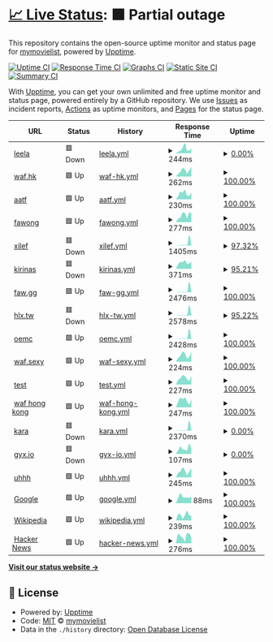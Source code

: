 # [📈 Live Status](https://uptime.mymovielist.org): <!--live status--> **🟧 Partial outage**

This repository contains the open-source uptime monitor and status page for [mymovielist](https://uptime.mymovielist.org), powered by [Upptime](https://github.com/upptime/upptime).

[![Uptime CI](https://github.com/mymovielist/uptime/workflows/Uptime%20CI/badge.svg)](https://github.com/mymovielist/uptime/actions?query=workflow%3A%22Uptime+CI%22)
[![Response Time CI](https://github.com/mymovielist/uptime/workflows/Response%20Time%20CI/badge.svg)](https://github.com/mymovielist/uptime/actions?query=workflow%3A%22Response+Time+CI%22)
[![Graphs CI](https://github.com/mymovielist/uptime/workflows/Graphs%20CI/badge.svg)](https://github.com/mymovielist/uptime/actions?query=workflow%3A%22Graphs+CI%22)
[![Static Site CI](https://github.com/mymovielist/uptime/workflows/Static%20Site%20CI/badge.svg)](https://github.com/mymovielist/uptime/actions?query=workflow%3A%22Static+Site+CI%22)
[![Summary CI](https://github.com/mymovielist/uptime/workflows/Summary%20CI/badge.svg)](https://github.com/mymovielist/uptime/actions?query=workflow%3A%22Summary+CI%22)

With [Upptime](https://upptime.js.org), you can get your own unlimited and free uptime monitor and status page, powered entirely by a GitHub repository. We use [Issues](https://github.com/mymovielist/uptime/issues) as incident reports, [Actions](https://github.com/mymovielist/uptime/actions) as uptime monitors, and [Pages](https://uptime.mymovielist.org) for the status page.

<!--start: status pages-->
<!-- This summary is generated by Upptime (https://github.com/upptime/upptime) -->
<!-- Do not edit this manually, your changes will be overwritten -->
<!-- prettier-ignore -->
| URL | Status | History | Response Time | Uptime |
| --- | ------ | ------- | ------------- | ------ |
| <img alt="" src="https://favicons.githubusercontent.com/leela.waf.hk" height="13"> [leela](https://leela.waf.hk) | 🟥 Down | [leela.yml](https://github.com/mymovielist/uptime/commits/HEAD/history/leela.yml) | <details><summary><img alt="Response time graph" src="./graphs/leela/response-time-week.png" height="20"> 244ms</summary><br><a href="https://uptime.mymovielist.org/history/leela"><img alt="Response time 243" src="https://img.shields.io/endpoint?url=https%3A%2F%2Fraw.githubusercontent.com%2Fmymovielist%2Fuptime%2FHEAD%2Fapi%2Fleela%2Fresponse-time.json"></a><br><a href="https://uptime.mymovielist.org/history/leela"><img alt="24-hour response time 258" src="https://img.shields.io/endpoint?url=https%3A%2F%2Fraw.githubusercontent.com%2Fmymovielist%2Fuptime%2FHEAD%2Fapi%2Fleela%2Fresponse-time-day.json"></a><br><a href="https://uptime.mymovielist.org/history/leela"><img alt="7-day response time 244" src="https://img.shields.io/endpoint?url=https%3A%2F%2Fraw.githubusercontent.com%2Fmymovielist%2Fuptime%2FHEAD%2Fapi%2Fleela%2Fresponse-time-week.json"></a><br><a href="https://uptime.mymovielist.org/history/leela"><img alt="30-day response time 243" src="https://img.shields.io/endpoint?url=https%3A%2F%2Fraw.githubusercontent.com%2Fmymovielist%2Fuptime%2FHEAD%2Fapi%2Fleela%2Fresponse-time-month.json"></a><br><a href="https://uptime.mymovielist.org/history/leela"><img alt="1-year response time 243" src="https://img.shields.io/endpoint?url=https%3A%2F%2Fraw.githubusercontent.com%2Fmymovielist%2Fuptime%2FHEAD%2Fapi%2Fleela%2Fresponse-time-year.json"></a></details> | <details><summary><a href="https://uptime.mymovielist.org/history/leela">0.00%</a></summary><a href="https://uptime.mymovielist.org/history/leela"><img alt="All-time uptime 0.00%" src="https://img.shields.io/endpoint?url=https%3A%2F%2Fraw.githubusercontent.com%2Fmymovielist%2Fuptime%2FHEAD%2Fapi%2Fleela%2Fuptime.json"></a><br><a href="https://uptime.mymovielist.org/history/leela"><img alt="24-hour uptime 0.00%" src="https://img.shields.io/endpoint?url=https%3A%2F%2Fraw.githubusercontent.com%2Fmymovielist%2Fuptime%2FHEAD%2Fapi%2Fleela%2Fuptime-day.json"></a><br><a href="https://uptime.mymovielist.org/history/leela"><img alt="7-day uptime 0.00%" src="https://img.shields.io/endpoint?url=https%3A%2F%2Fraw.githubusercontent.com%2Fmymovielist%2Fuptime%2FHEAD%2Fapi%2Fleela%2Fuptime-week.json"></a><br><a href="https://uptime.mymovielist.org/history/leela"><img alt="30-day uptime 0.00%" src="https://img.shields.io/endpoint?url=https%3A%2F%2Fraw.githubusercontent.com%2Fmymovielist%2Fuptime%2FHEAD%2Fapi%2Fleela%2Fuptime-month.json"></a><br><a href="https://uptime.mymovielist.org/history/leela"><img alt="1-year uptime 0.00%" src="https://img.shields.io/endpoint?url=https%3A%2F%2Fraw.githubusercontent.com%2Fmymovielist%2Fuptime%2FHEAD%2Fapi%2Fleela%2Fuptime-year.json"></a></details>
| <img alt="" src="https://favicons.githubusercontent.com/www.waf.hk" height="13"> [waf.hk](https://www.waf.hk) | 🟩 Up | [waf-hk.yml](https://github.com/mymovielist/uptime/commits/HEAD/history/waf-hk.yml) | <details><summary><img alt="Response time graph" src="./graphs/waf-hk/response-time-week.png" height="20"> 262ms</summary><br><a href="https://uptime.mymovielist.org/history/waf-hk"><img alt="Response time 256" src="https://img.shields.io/endpoint?url=https%3A%2F%2Fraw.githubusercontent.com%2Fmymovielist%2Fuptime%2FHEAD%2Fapi%2Fwaf-hk%2Fresponse-time.json"></a><br><a href="https://uptime.mymovielist.org/history/waf-hk"><img alt="24-hour response time 423" src="https://img.shields.io/endpoint?url=https%3A%2F%2Fraw.githubusercontent.com%2Fmymovielist%2Fuptime%2FHEAD%2Fapi%2Fwaf-hk%2Fresponse-time-day.json"></a><br><a href="https://uptime.mymovielist.org/history/waf-hk"><img alt="7-day response time 262" src="https://img.shields.io/endpoint?url=https%3A%2F%2Fraw.githubusercontent.com%2Fmymovielist%2Fuptime%2FHEAD%2Fapi%2Fwaf-hk%2Fresponse-time-week.json"></a><br><a href="https://uptime.mymovielist.org/history/waf-hk"><img alt="30-day response time 256" src="https://img.shields.io/endpoint?url=https%3A%2F%2Fraw.githubusercontent.com%2Fmymovielist%2Fuptime%2FHEAD%2Fapi%2Fwaf-hk%2Fresponse-time-month.json"></a><br><a href="https://uptime.mymovielist.org/history/waf-hk"><img alt="1-year response time 256" src="https://img.shields.io/endpoint?url=https%3A%2F%2Fraw.githubusercontent.com%2Fmymovielist%2Fuptime%2FHEAD%2Fapi%2Fwaf-hk%2Fresponse-time-year.json"></a></details> | <details><summary><a href="https://uptime.mymovielist.org/history/waf-hk">100.00%</a></summary><a href="https://uptime.mymovielist.org/history/waf-hk"><img alt="All-time uptime 100.00%" src="https://img.shields.io/endpoint?url=https%3A%2F%2Fraw.githubusercontent.com%2Fmymovielist%2Fuptime%2FHEAD%2Fapi%2Fwaf-hk%2Fuptime.json"></a><br><a href="https://uptime.mymovielist.org/history/waf-hk"><img alt="24-hour uptime 100.00%" src="https://img.shields.io/endpoint?url=https%3A%2F%2Fraw.githubusercontent.com%2Fmymovielist%2Fuptime%2FHEAD%2Fapi%2Fwaf-hk%2Fuptime-day.json"></a><br><a href="https://uptime.mymovielist.org/history/waf-hk"><img alt="7-day uptime 100.00%" src="https://img.shields.io/endpoint?url=https%3A%2F%2Fraw.githubusercontent.com%2Fmymovielist%2Fuptime%2FHEAD%2Fapi%2Fwaf-hk%2Fuptime-week.json"></a><br><a href="https://uptime.mymovielist.org/history/waf-hk"><img alt="30-day uptime 100.00%" src="https://img.shields.io/endpoint?url=https%3A%2F%2Fraw.githubusercontent.com%2Fmymovielist%2Fuptime%2FHEAD%2Fapi%2Fwaf-hk%2Fuptime-month.json"></a><br><a href="https://uptime.mymovielist.org/history/waf-hk"><img alt="1-year uptime 100.00%" src="https://img.shields.io/endpoint?url=https%3A%2F%2Fraw.githubusercontent.com%2Fmymovielist%2Fuptime%2FHEAD%2Fapi%2Fwaf-hk%2Fuptime-year.json"></a></details>
| <img alt="" src="https://favicons.githubusercontent.com/www.aatf.us" height="13"> [aatf](https://www.aatf.us) | 🟩 Up | [aatf.yml](https://github.com/mymovielist/uptime/commits/HEAD/history/aatf.yml) | <details><summary><img alt="Response time graph" src="./graphs/aatf/response-time-week.png" height="20"> 230ms</summary><br><a href="https://uptime.mymovielist.org/history/aatf"><img alt="Response time 238" src="https://img.shields.io/endpoint?url=https%3A%2F%2Fraw.githubusercontent.com%2Fmymovielist%2Fuptime%2FHEAD%2Fapi%2Faatf%2Fresponse-time.json"></a><br><a href="https://uptime.mymovielist.org/history/aatf"><img alt="24-hour response time 261" src="https://img.shields.io/endpoint?url=https%3A%2F%2Fraw.githubusercontent.com%2Fmymovielist%2Fuptime%2FHEAD%2Fapi%2Faatf%2Fresponse-time-day.json"></a><br><a href="https://uptime.mymovielist.org/history/aatf"><img alt="7-day response time 230" src="https://img.shields.io/endpoint?url=https%3A%2F%2Fraw.githubusercontent.com%2Fmymovielist%2Fuptime%2FHEAD%2Fapi%2Faatf%2Fresponse-time-week.json"></a><br><a href="https://uptime.mymovielist.org/history/aatf"><img alt="30-day response time 238" src="https://img.shields.io/endpoint?url=https%3A%2F%2Fraw.githubusercontent.com%2Fmymovielist%2Fuptime%2FHEAD%2Fapi%2Faatf%2Fresponse-time-month.json"></a><br><a href="https://uptime.mymovielist.org/history/aatf"><img alt="1-year response time 238" src="https://img.shields.io/endpoint?url=https%3A%2F%2Fraw.githubusercontent.com%2Fmymovielist%2Fuptime%2FHEAD%2Fapi%2Faatf%2Fresponse-time-year.json"></a></details> | <details><summary><a href="https://uptime.mymovielist.org/history/aatf">100.00%</a></summary><a href="https://uptime.mymovielist.org/history/aatf"><img alt="All-time uptime 100.00%" src="https://img.shields.io/endpoint?url=https%3A%2F%2Fraw.githubusercontent.com%2Fmymovielist%2Fuptime%2FHEAD%2Fapi%2Faatf%2Fuptime.json"></a><br><a href="https://uptime.mymovielist.org/history/aatf"><img alt="24-hour uptime 100.00%" src="https://img.shields.io/endpoint?url=https%3A%2F%2Fraw.githubusercontent.com%2Fmymovielist%2Fuptime%2FHEAD%2Fapi%2Faatf%2Fuptime-day.json"></a><br><a href="https://uptime.mymovielist.org/history/aatf"><img alt="7-day uptime 100.00%" src="https://img.shields.io/endpoint?url=https%3A%2F%2Fraw.githubusercontent.com%2Fmymovielist%2Fuptime%2FHEAD%2Fapi%2Faatf%2Fuptime-week.json"></a><br><a href="https://uptime.mymovielist.org/history/aatf"><img alt="30-day uptime 100.00%" src="https://img.shields.io/endpoint?url=https%3A%2F%2Fraw.githubusercontent.com%2Fmymovielist%2Fuptime%2FHEAD%2Fapi%2Faatf%2Fuptime-month.json"></a><br><a href="https://uptime.mymovielist.org/history/aatf"><img alt="1-year uptime 100.00%" src="https://img.shields.io/endpoint?url=https%3A%2F%2Fraw.githubusercontent.com%2Fmymovielist%2Fuptime%2FHEAD%2Fapi%2Faatf%2Fuptime-year.json"></a></details>
| <img alt="" src="https://favicons.githubusercontent.com/www.fawong.com" height="13"> [fawong](https://www.fawong.com) | 🟩 Up | [fawong.yml](https://github.com/mymovielist/uptime/commits/HEAD/history/fawong.yml) | <details><summary><img alt="Response time graph" src="./graphs/fawong/response-time-week.png" height="20"> 277ms</summary><br><a href="https://uptime.mymovielist.org/history/fawong"><img alt="Response time 228" src="https://img.shields.io/endpoint?url=https%3A%2F%2Fraw.githubusercontent.com%2Fmymovielist%2Fuptime%2FHEAD%2Fapi%2Ffawong%2Fresponse-time.json"></a><br><a href="https://uptime.mymovielist.org/history/fawong"><img alt="24-hour response time 361" src="https://img.shields.io/endpoint?url=https%3A%2F%2Fraw.githubusercontent.com%2Fmymovielist%2Fuptime%2FHEAD%2Fapi%2Ffawong%2Fresponse-time-day.json"></a><br><a href="https://uptime.mymovielist.org/history/fawong"><img alt="7-day response time 277" src="https://img.shields.io/endpoint?url=https%3A%2F%2Fraw.githubusercontent.com%2Fmymovielist%2Fuptime%2FHEAD%2Fapi%2Ffawong%2Fresponse-time-week.json"></a><br><a href="https://uptime.mymovielist.org/history/fawong"><img alt="30-day response time 228" src="https://img.shields.io/endpoint?url=https%3A%2F%2Fraw.githubusercontent.com%2Fmymovielist%2Fuptime%2FHEAD%2Fapi%2Ffawong%2Fresponse-time-month.json"></a><br><a href="https://uptime.mymovielist.org/history/fawong"><img alt="1-year response time 228" src="https://img.shields.io/endpoint?url=https%3A%2F%2Fraw.githubusercontent.com%2Fmymovielist%2Fuptime%2FHEAD%2Fapi%2Ffawong%2Fresponse-time-year.json"></a></details> | <details><summary><a href="https://uptime.mymovielist.org/history/fawong">100.00%</a></summary><a href="https://uptime.mymovielist.org/history/fawong"><img alt="All-time uptime 100.00%" src="https://img.shields.io/endpoint?url=https%3A%2F%2Fraw.githubusercontent.com%2Fmymovielist%2Fuptime%2FHEAD%2Fapi%2Ffawong%2Fuptime.json"></a><br><a href="https://uptime.mymovielist.org/history/fawong"><img alt="24-hour uptime 100.00%" src="https://img.shields.io/endpoint?url=https%3A%2F%2Fraw.githubusercontent.com%2Fmymovielist%2Fuptime%2FHEAD%2Fapi%2Ffawong%2Fuptime-day.json"></a><br><a href="https://uptime.mymovielist.org/history/fawong"><img alt="7-day uptime 100.00%" src="https://img.shields.io/endpoint?url=https%3A%2F%2Fraw.githubusercontent.com%2Fmymovielist%2Fuptime%2FHEAD%2Fapi%2Ffawong%2Fuptime-week.json"></a><br><a href="https://uptime.mymovielist.org/history/fawong"><img alt="30-day uptime 100.00%" src="https://img.shields.io/endpoint?url=https%3A%2F%2Fraw.githubusercontent.com%2Fmymovielist%2Fuptime%2FHEAD%2Fapi%2Ffawong%2Fuptime-month.json"></a><br><a href="https://uptime.mymovielist.org/history/fawong"><img alt="1-year uptime 100.00%" src="https://img.shields.io/endpoint?url=https%3A%2F%2Fraw.githubusercontent.com%2Fmymovielist%2Fuptime%2FHEAD%2Fapi%2Ffawong%2Fuptime-year.json"></a></details>
| <img alt="" src="https://favicons.githubusercontent.com/www.xilef.org" height="13"> [xilef](https://www.xilef.org) | 🟥 Down | [xilef.yml](https://github.com/mymovielist/uptime/commits/HEAD/history/xilef.yml) | <details><summary><img alt="Response time graph" src="./graphs/xilef/response-time-week.png" height="20"> 1405ms</summary><br><a href="https://uptime.mymovielist.org/history/xilef"><img alt="Response time 764" src="https://img.shields.io/endpoint?url=https%3A%2F%2Fraw.githubusercontent.com%2Fmymovielist%2Fuptime%2FHEAD%2Fapi%2Fxilef%2Fresponse-time.json"></a><br><a href="https://uptime.mymovielist.org/history/xilef"><img alt="24-hour response time 311" src="https://img.shields.io/endpoint?url=https%3A%2F%2Fraw.githubusercontent.com%2Fmymovielist%2Fuptime%2FHEAD%2Fapi%2Fxilef%2Fresponse-time-day.json"></a><br><a href="https://uptime.mymovielist.org/history/xilef"><img alt="7-day response time 1405" src="https://img.shields.io/endpoint?url=https%3A%2F%2Fraw.githubusercontent.com%2Fmymovielist%2Fuptime%2FHEAD%2Fapi%2Fxilef%2Fresponse-time-week.json"></a><br><a href="https://uptime.mymovielist.org/history/xilef"><img alt="30-day response time 764" src="https://img.shields.io/endpoint?url=https%3A%2F%2Fraw.githubusercontent.com%2Fmymovielist%2Fuptime%2FHEAD%2Fapi%2Fxilef%2Fresponse-time-month.json"></a><br><a href="https://uptime.mymovielist.org/history/xilef"><img alt="1-year response time 764" src="https://img.shields.io/endpoint?url=https%3A%2F%2Fraw.githubusercontent.com%2Fmymovielist%2Fuptime%2FHEAD%2Fapi%2Fxilef%2Fresponse-time-year.json"></a></details> | <details><summary><a href="https://uptime.mymovielist.org/history/xilef">97.32%</a></summary><a href="https://uptime.mymovielist.org/history/xilef"><img alt="All-time uptime 99.20%" src="https://img.shields.io/endpoint?url=https%3A%2F%2Fraw.githubusercontent.com%2Fmymovielist%2Fuptime%2FHEAD%2Fapi%2Fxilef%2Fuptime.json"></a><br><a href="https://uptime.mymovielist.org/history/xilef"><img alt="24-hour uptime 81.23%" src="https://img.shields.io/endpoint?url=https%3A%2F%2Fraw.githubusercontent.com%2Fmymovielist%2Fuptime%2FHEAD%2Fapi%2Fxilef%2Fuptime-day.json"></a><br><a href="https://uptime.mymovielist.org/history/xilef"><img alt="7-day uptime 97.32%" src="https://img.shields.io/endpoint?url=https%3A%2F%2Fraw.githubusercontent.com%2Fmymovielist%2Fuptime%2FHEAD%2Fapi%2Fxilef%2Fuptime-week.json"></a><br><a href="https://uptime.mymovielist.org/history/xilef"><img alt="30-day uptime 99.20%" src="https://img.shields.io/endpoint?url=https%3A%2F%2Fraw.githubusercontent.com%2Fmymovielist%2Fuptime%2FHEAD%2Fapi%2Fxilef%2Fuptime-month.json"></a><br><a href="https://uptime.mymovielist.org/history/xilef"><img alt="1-year uptime 99.20%" src="https://img.shields.io/endpoint?url=https%3A%2F%2Fraw.githubusercontent.com%2Fmymovielist%2Fuptime%2FHEAD%2Fapi%2Fxilef%2Fuptime-year.json"></a></details>
| <img alt="" src="https://favicons.githubusercontent.com/www.kirinas.com" height="13"> [kirinas](https://www.kirinas.com) | 🟥 Down | [kirinas.yml](https://github.com/mymovielist/uptime/commits/HEAD/history/kirinas.yml) | <details><summary><img alt="Response time graph" src="./graphs/kirinas/response-time-week.png" height="20"> 371ms</summary><br><a href="https://uptime.mymovielist.org/history/kirinas"><img alt="Response time 348" src="https://img.shields.io/endpoint?url=https%3A%2F%2Fraw.githubusercontent.com%2Fmymovielist%2Fuptime%2FHEAD%2Fapi%2Fkirinas%2Fresponse-time.json"></a><br><a href="https://uptime.mymovielist.org/history/kirinas"><img alt="24-hour response time 426" src="https://img.shields.io/endpoint?url=https%3A%2F%2Fraw.githubusercontent.com%2Fmymovielist%2Fuptime%2FHEAD%2Fapi%2Fkirinas%2Fresponse-time-day.json"></a><br><a href="https://uptime.mymovielist.org/history/kirinas"><img alt="7-day response time 371" src="https://img.shields.io/endpoint?url=https%3A%2F%2Fraw.githubusercontent.com%2Fmymovielist%2Fuptime%2FHEAD%2Fapi%2Fkirinas%2Fresponse-time-week.json"></a><br><a href="https://uptime.mymovielist.org/history/kirinas"><img alt="30-day response time 348" src="https://img.shields.io/endpoint?url=https%3A%2F%2Fraw.githubusercontent.com%2Fmymovielist%2Fuptime%2FHEAD%2Fapi%2Fkirinas%2Fresponse-time-month.json"></a><br><a href="https://uptime.mymovielist.org/history/kirinas"><img alt="1-year response time 348" src="https://img.shields.io/endpoint?url=https%3A%2F%2Fraw.githubusercontent.com%2Fmymovielist%2Fuptime%2FHEAD%2Fapi%2Fkirinas%2Fresponse-time-year.json"></a></details> | <details><summary><a href="https://uptime.mymovielist.org/history/kirinas">95.21%</a></summary><a href="https://uptime.mymovielist.org/history/kirinas"><img alt="All-time uptime 98.57%" src="https://img.shields.io/endpoint?url=https%3A%2F%2Fraw.githubusercontent.com%2Fmymovielist%2Fuptime%2FHEAD%2Fapi%2Fkirinas%2Fuptime.json"></a><br><a href="https://uptime.mymovielist.org/history/kirinas"><img alt="24-hour uptime 66.46%" src="https://img.shields.io/endpoint?url=https%3A%2F%2Fraw.githubusercontent.com%2Fmymovielist%2Fuptime%2FHEAD%2Fapi%2Fkirinas%2Fuptime-day.json"></a><br><a href="https://uptime.mymovielist.org/history/kirinas"><img alt="7-day uptime 95.21%" src="https://img.shields.io/endpoint?url=https%3A%2F%2Fraw.githubusercontent.com%2Fmymovielist%2Fuptime%2FHEAD%2Fapi%2Fkirinas%2Fuptime-week.json"></a><br><a href="https://uptime.mymovielist.org/history/kirinas"><img alt="30-day uptime 98.57%" src="https://img.shields.io/endpoint?url=https%3A%2F%2Fraw.githubusercontent.com%2Fmymovielist%2Fuptime%2FHEAD%2Fapi%2Fkirinas%2Fuptime-month.json"></a><br><a href="https://uptime.mymovielist.org/history/kirinas"><img alt="1-year uptime 98.57%" src="https://img.shields.io/endpoint?url=https%3A%2F%2Fraw.githubusercontent.com%2Fmymovielist%2Fuptime%2FHEAD%2Fapi%2Fkirinas%2Fuptime-year.json"></a></details>
| <img alt="" src="https://favicons.githubusercontent.com/www.faw.gg" height="13"> [faw.gg](https://www.faw.gg) | 🟩 Up | [faw-gg.yml](https://github.com/mymovielist/uptime/commits/HEAD/history/faw-gg.yml) | <details><summary><img alt="Response time graph" src="./graphs/faw-gg/response-time-week.png" height="20"> 2476ms</summary><br><a href="https://uptime.mymovielist.org/history/faw-gg"><img alt="Response time 860" src="https://img.shields.io/endpoint?url=https%3A%2F%2Fraw.githubusercontent.com%2Fmymovielist%2Fuptime%2FHEAD%2Fapi%2Ffaw-gg%2Fresponse-time.json"></a><br><a href="https://uptime.mymovielist.org/history/faw-gg"><img alt="24-hour response time 467" src="https://img.shields.io/endpoint?url=https%3A%2F%2Fraw.githubusercontent.com%2Fmymovielist%2Fuptime%2FHEAD%2Fapi%2Ffaw-gg%2Fresponse-time-day.json"></a><br><a href="https://uptime.mymovielist.org/history/faw-gg"><img alt="7-day response time 2476" src="https://img.shields.io/endpoint?url=https%3A%2F%2Fraw.githubusercontent.com%2Fmymovielist%2Fuptime%2FHEAD%2Fapi%2Ffaw-gg%2Fresponse-time-week.json"></a><br><a href="https://uptime.mymovielist.org/history/faw-gg"><img alt="30-day response time 860" src="https://img.shields.io/endpoint?url=https%3A%2F%2Fraw.githubusercontent.com%2Fmymovielist%2Fuptime%2FHEAD%2Fapi%2Ffaw-gg%2Fresponse-time-month.json"></a><br><a href="https://uptime.mymovielist.org/history/faw-gg"><img alt="1-year response time 860" src="https://img.shields.io/endpoint?url=https%3A%2F%2Fraw.githubusercontent.com%2Fmymovielist%2Fuptime%2FHEAD%2Fapi%2Ffaw-gg%2Fresponse-time-year.json"></a></details> | <details><summary><a href="https://uptime.mymovielist.org/history/faw-gg">100.00%</a></summary><a href="https://uptime.mymovielist.org/history/faw-gg"><img alt="All-time uptime 100.00%" src="https://img.shields.io/endpoint?url=https%3A%2F%2Fraw.githubusercontent.com%2Fmymovielist%2Fuptime%2FHEAD%2Fapi%2Ffaw-gg%2Fuptime.json"></a><br><a href="https://uptime.mymovielist.org/history/faw-gg"><img alt="24-hour uptime 100.00%" src="https://img.shields.io/endpoint?url=https%3A%2F%2Fraw.githubusercontent.com%2Fmymovielist%2Fuptime%2FHEAD%2Fapi%2Ffaw-gg%2Fuptime-day.json"></a><br><a href="https://uptime.mymovielist.org/history/faw-gg"><img alt="7-day uptime 100.00%" src="https://img.shields.io/endpoint?url=https%3A%2F%2Fraw.githubusercontent.com%2Fmymovielist%2Fuptime%2FHEAD%2Fapi%2Ffaw-gg%2Fuptime-week.json"></a><br><a href="https://uptime.mymovielist.org/history/faw-gg"><img alt="30-day uptime 100.00%" src="https://img.shields.io/endpoint?url=https%3A%2F%2Fraw.githubusercontent.com%2Fmymovielist%2Fuptime%2FHEAD%2Fapi%2Ffaw-gg%2Fuptime-month.json"></a><br><a href="https://uptime.mymovielist.org/history/faw-gg"><img alt="1-year uptime 100.00%" src="https://img.shields.io/endpoint?url=https%3A%2F%2Fraw.githubusercontent.com%2Fmymovielist%2Fuptime%2FHEAD%2Fapi%2Ffaw-gg%2Fuptime-year.json"></a></details>
| <img alt="" src="https://favicons.githubusercontent.com/www.hlx.tw" height="13"> [hlx.tw](https://www.hlx.tw) | 🟥 Down | [hlx-tw.yml](https://github.com/mymovielist/uptime/commits/HEAD/history/hlx-tw.yml) | <details><summary><img alt="Response time graph" src="./graphs/hlx-tw/response-time-week.png" height="20"> 2578ms</summary><br><a href="https://uptime.mymovielist.org/history/hlx-tw"><img alt="Response time 961" src="https://img.shields.io/endpoint?url=https%3A%2F%2Fraw.githubusercontent.com%2Fmymovielist%2Fuptime%2FHEAD%2Fapi%2Fhlx-tw%2Fresponse-time.json"></a><br><a href="https://uptime.mymovielist.org/history/hlx-tw"><img alt="24-hour response time 390" src="https://img.shields.io/endpoint?url=https%3A%2F%2Fraw.githubusercontent.com%2Fmymovielist%2Fuptime%2FHEAD%2Fapi%2Fhlx-tw%2Fresponse-time-day.json"></a><br><a href="https://uptime.mymovielist.org/history/hlx-tw"><img alt="7-day response time 2578" src="https://img.shields.io/endpoint?url=https%3A%2F%2Fraw.githubusercontent.com%2Fmymovielist%2Fuptime%2FHEAD%2Fapi%2Fhlx-tw%2Fresponse-time-week.json"></a><br><a href="https://uptime.mymovielist.org/history/hlx-tw"><img alt="30-day response time 961" src="https://img.shields.io/endpoint?url=https%3A%2F%2Fraw.githubusercontent.com%2Fmymovielist%2Fuptime%2FHEAD%2Fapi%2Fhlx-tw%2Fresponse-time-month.json"></a><br><a href="https://uptime.mymovielist.org/history/hlx-tw"><img alt="1-year response time 961" src="https://img.shields.io/endpoint?url=https%3A%2F%2Fraw.githubusercontent.com%2Fmymovielist%2Fuptime%2FHEAD%2Fapi%2Fhlx-tw%2Fresponse-time-year.json"></a></details> | <details><summary><a href="https://uptime.mymovielist.org/history/hlx-tw">95.22%</a></summary><a href="https://uptime.mymovielist.org/history/hlx-tw"><img alt="All-time uptime 98.57%" src="https://img.shields.io/endpoint?url=https%3A%2F%2Fraw.githubusercontent.com%2Fmymovielist%2Fuptime%2FHEAD%2Fapi%2Fhlx-tw%2Fuptime.json"></a><br><a href="https://uptime.mymovielist.org/history/hlx-tw"><img alt="24-hour uptime 66.56%" src="https://img.shields.io/endpoint?url=https%3A%2F%2Fraw.githubusercontent.com%2Fmymovielist%2Fuptime%2FHEAD%2Fapi%2Fhlx-tw%2Fuptime-day.json"></a><br><a href="https://uptime.mymovielist.org/history/hlx-tw"><img alt="7-day uptime 95.22%" src="https://img.shields.io/endpoint?url=https%3A%2F%2Fraw.githubusercontent.com%2Fmymovielist%2Fuptime%2FHEAD%2Fapi%2Fhlx-tw%2Fuptime-week.json"></a><br><a href="https://uptime.mymovielist.org/history/hlx-tw"><img alt="30-day uptime 98.57%" src="https://img.shields.io/endpoint?url=https%3A%2F%2Fraw.githubusercontent.com%2Fmymovielist%2Fuptime%2FHEAD%2Fapi%2Fhlx-tw%2Fuptime-month.json"></a><br><a href="https://uptime.mymovielist.org/history/hlx-tw"><img alt="1-year uptime 98.57%" src="https://img.shields.io/endpoint?url=https%3A%2F%2Fraw.githubusercontent.com%2Fmymovielist%2Fuptime%2FHEAD%2Fapi%2Fhlx-tw%2Fuptime-year.json"></a></details>
| <img alt="" src="https://favicons.githubusercontent.com/www.orientelectronic.net" height="13"> [oemc](https://www.orientelectronic.net) | 🟩 Up | [oemc.yml](https://github.com/mymovielist/uptime/commits/HEAD/history/oemc.yml) | <details><summary><img alt="Response time graph" src="./graphs/oemc/response-time-week.png" height="20"> 2428ms</summary><br><a href="https://uptime.mymovielist.org/history/oemc"><img alt="Response time 833" src="https://img.shields.io/endpoint?url=https%3A%2F%2Fraw.githubusercontent.com%2Fmymovielist%2Fuptime%2FHEAD%2Fapi%2Foemc%2Fresponse-time.json"></a><br><a href="https://uptime.mymovielist.org/history/oemc"><img alt="24-hour response time 395" src="https://img.shields.io/endpoint?url=https%3A%2F%2Fraw.githubusercontent.com%2Fmymovielist%2Fuptime%2FHEAD%2Fapi%2Foemc%2Fresponse-time-day.json"></a><br><a href="https://uptime.mymovielist.org/history/oemc"><img alt="7-day response time 2428" src="https://img.shields.io/endpoint?url=https%3A%2F%2Fraw.githubusercontent.com%2Fmymovielist%2Fuptime%2FHEAD%2Fapi%2Foemc%2Fresponse-time-week.json"></a><br><a href="https://uptime.mymovielist.org/history/oemc"><img alt="30-day response time 833" src="https://img.shields.io/endpoint?url=https%3A%2F%2Fraw.githubusercontent.com%2Fmymovielist%2Fuptime%2FHEAD%2Fapi%2Foemc%2Fresponse-time-month.json"></a><br><a href="https://uptime.mymovielist.org/history/oemc"><img alt="1-year response time 833" src="https://img.shields.io/endpoint?url=https%3A%2F%2Fraw.githubusercontent.com%2Fmymovielist%2Fuptime%2FHEAD%2Fapi%2Foemc%2Fresponse-time-year.json"></a></details> | <details><summary><a href="https://uptime.mymovielist.org/history/oemc">100.00%</a></summary><a href="https://uptime.mymovielist.org/history/oemc"><img alt="All-time uptime 100.00%" src="https://img.shields.io/endpoint?url=https%3A%2F%2Fraw.githubusercontent.com%2Fmymovielist%2Fuptime%2FHEAD%2Fapi%2Foemc%2Fuptime.json"></a><br><a href="https://uptime.mymovielist.org/history/oemc"><img alt="24-hour uptime 100.00%" src="https://img.shields.io/endpoint?url=https%3A%2F%2Fraw.githubusercontent.com%2Fmymovielist%2Fuptime%2FHEAD%2Fapi%2Foemc%2Fuptime-day.json"></a><br><a href="https://uptime.mymovielist.org/history/oemc"><img alt="7-day uptime 100.00%" src="https://img.shields.io/endpoint?url=https%3A%2F%2Fraw.githubusercontent.com%2Fmymovielist%2Fuptime%2FHEAD%2Fapi%2Foemc%2Fuptime-week.json"></a><br><a href="https://uptime.mymovielist.org/history/oemc"><img alt="30-day uptime 100.00%" src="https://img.shields.io/endpoint?url=https%3A%2F%2Fraw.githubusercontent.com%2Fmymovielist%2Fuptime%2FHEAD%2Fapi%2Foemc%2Fuptime-month.json"></a><br><a href="https://uptime.mymovielist.org/history/oemc"><img alt="1-year uptime 100.00%" src="https://img.shields.io/endpoint?url=https%3A%2F%2Fraw.githubusercontent.com%2Fmymovielist%2Fuptime%2FHEAD%2Fapi%2Foemc%2Fuptime-year.json"></a></details>
| <img alt="" src="https://favicons.githubusercontent.com/www.waf.sexy" height="13"> [waf.sexy](https://www.waf.sexy) | 🟩 Up | [waf-sexy.yml](https://github.com/mymovielist/uptime/commits/HEAD/history/waf-sexy.yml) | <details><summary><img alt="Response time graph" src="./graphs/waf-sexy/response-time-week.png" height="20"> 224ms</summary><br><a href="https://uptime.mymovielist.org/history/waf-sexy"><img alt="Response time 204" src="https://img.shields.io/endpoint?url=https%3A%2F%2Fraw.githubusercontent.com%2Fmymovielist%2Fuptime%2FHEAD%2Fapi%2Fwaf-sexy%2Fresponse-time.json"></a><br><a href="https://uptime.mymovielist.org/history/waf-sexy"><img alt="24-hour response time 331" src="https://img.shields.io/endpoint?url=https%3A%2F%2Fraw.githubusercontent.com%2Fmymovielist%2Fuptime%2FHEAD%2Fapi%2Fwaf-sexy%2Fresponse-time-day.json"></a><br><a href="https://uptime.mymovielist.org/history/waf-sexy"><img alt="7-day response time 224" src="https://img.shields.io/endpoint?url=https%3A%2F%2Fraw.githubusercontent.com%2Fmymovielist%2Fuptime%2FHEAD%2Fapi%2Fwaf-sexy%2Fresponse-time-week.json"></a><br><a href="https://uptime.mymovielist.org/history/waf-sexy"><img alt="30-day response time 204" src="https://img.shields.io/endpoint?url=https%3A%2F%2Fraw.githubusercontent.com%2Fmymovielist%2Fuptime%2FHEAD%2Fapi%2Fwaf-sexy%2Fresponse-time-month.json"></a><br><a href="https://uptime.mymovielist.org/history/waf-sexy"><img alt="1-year response time 204" src="https://img.shields.io/endpoint?url=https%3A%2F%2Fraw.githubusercontent.com%2Fmymovielist%2Fuptime%2FHEAD%2Fapi%2Fwaf-sexy%2Fresponse-time-year.json"></a></details> | <details><summary><a href="https://uptime.mymovielist.org/history/waf-sexy">100.00%</a></summary><a href="https://uptime.mymovielist.org/history/waf-sexy"><img alt="All-time uptime 100.00%" src="https://img.shields.io/endpoint?url=https%3A%2F%2Fraw.githubusercontent.com%2Fmymovielist%2Fuptime%2FHEAD%2Fapi%2Fwaf-sexy%2Fuptime.json"></a><br><a href="https://uptime.mymovielist.org/history/waf-sexy"><img alt="24-hour uptime 100.00%" src="https://img.shields.io/endpoint?url=https%3A%2F%2Fraw.githubusercontent.com%2Fmymovielist%2Fuptime%2FHEAD%2Fapi%2Fwaf-sexy%2Fuptime-day.json"></a><br><a href="https://uptime.mymovielist.org/history/waf-sexy"><img alt="7-day uptime 100.00%" src="https://img.shields.io/endpoint?url=https%3A%2F%2Fraw.githubusercontent.com%2Fmymovielist%2Fuptime%2FHEAD%2Fapi%2Fwaf-sexy%2Fuptime-week.json"></a><br><a href="https://uptime.mymovielist.org/history/waf-sexy"><img alt="30-day uptime 100.00%" src="https://img.shields.io/endpoint?url=https%3A%2F%2Fraw.githubusercontent.com%2Fmymovielist%2Fuptime%2FHEAD%2Fapi%2Fwaf-sexy%2Fuptime-month.json"></a><br><a href="https://uptime.mymovielist.org/history/waf-sexy"><img alt="1-year uptime 100.00%" src="https://img.shields.io/endpoint?url=https%3A%2F%2Fraw.githubusercontent.com%2Fmymovielist%2Fuptime%2FHEAD%2Fapi%2Fwaf-sexy%2Fuptime-year.json"></a></details>
| <img alt="" src="https://favicons.githubusercontent.com/wildcard.waf.sexy" height="13"> [test](https://wildcard.waf.sexy) | 🟩 Up | [test.yml](https://github.com/mymovielist/uptime/commits/HEAD/history/test.yml) | <details><summary><img alt="Response time graph" src="./graphs/test/response-time-week.png" height="20"> 227ms</summary><br><a href="https://uptime.mymovielist.org/history/test"><img alt="Response time 200" src="https://img.shields.io/endpoint?url=https%3A%2F%2Fraw.githubusercontent.com%2Fmymovielist%2Fuptime%2FHEAD%2Fapi%2Ftest%2Fresponse-time.json"></a><br><a href="https://uptime.mymovielist.org/history/test"><img alt="24-hour response time 296" src="https://img.shields.io/endpoint?url=https%3A%2F%2Fraw.githubusercontent.com%2Fmymovielist%2Fuptime%2FHEAD%2Fapi%2Ftest%2Fresponse-time-day.json"></a><br><a href="https://uptime.mymovielist.org/history/test"><img alt="7-day response time 227" src="https://img.shields.io/endpoint?url=https%3A%2F%2Fraw.githubusercontent.com%2Fmymovielist%2Fuptime%2FHEAD%2Fapi%2Ftest%2Fresponse-time-week.json"></a><br><a href="https://uptime.mymovielist.org/history/test"><img alt="30-day response time 200" src="https://img.shields.io/endpoint?url=https%3A%2F%2Fraw.githubusercontent.com%2Fmymovielist%2Fuptime%2FHEAD%2Fapi%2Ftest%2Fresponse-time-month.json"></a><br><a href="https://uptime.mymovielist.org/history/test"><img alt="1-year response time 200" src="https://img.shields.io/endpoint?url=https%3A%2F%2Fraw.githubusercontent.com%2Fmymovielist%2Fuptime%2FHEAD%2Fapi%2Ftest%2Fresponse-time-year.json"></a></details> | <details><summary><a href="https://uptime.mymovielist.org/history/test">100.00%</a></summary><a href="https://uptime.mymovielist.org/history/test"><img alt="All-time uptime 100.00%" src="https://img.shields.io/endpoint?url=https%3A%2F%2Fraw.githubusercontent.com%2Fmymovielist%2Fuptime%2FHEAD%2Fapi%2Ftest%2Fuptime.json"></a><br><a href="https://uptime.mymovielist.org/history/test"><img alt="24-hour uptime 100.00%" src="https://img.shields.io/endpoint?url=https%3A%2F%2Fraw.githubusercontent.com%2Fmymovielist%2Fuptime%2FHEAD%2Fapi%2Ftest%2Fuptime-day.json"></a><br><a href="https://uptime.mymovielist.org/history/test"><img alt="7-day uptime 100.00%" src="https://img.shields.io/endpoint?url=https%3A%2F%2Fraw.githubusercontent.com%2Fmymovielist%2Fuptime%2FHEAD%2Fapi%2Ftest%2Fuptime-week.json"></a><br><a href="https://uptime.mymovielist.org/history/test"><img alt="30-day uptime 100.00%" src="https://img.shields.io/endpoint?url=https%3A%2F%2Fraw.githubusercontent.com%2Fmymovielist%2Fuptime%2FHEAD%2Fapi%2Ftest%2Fuptime-month.json"></a><br><a href="https://uptime.mymovielist.org/history/test"><img alt="1-year uptime 100.00%" src="https://img.shields.io/endpoint?url=https%3A%2F%2Fraw.githubusercontent.com%2Fmymovielist%2Fuptime%2FHEAD%2Fapi%2Ftest%2Fuptime-year.json"></a></details>
| <img alt="" src="https://favicons.githubusercontent.com/www.xn--i8s3q.xn--j6w193g" height="13"> [waf hong kong](https://www.xn--i8s3q.xn--j6w193g) | 🟩 Up | [waf-hong-kong.yml](https://github.com/mymovielist/uptime/commits/HEAD/history/waf-hong-kong.yml) | <details><summary><img alt="Response time graph" src="./graphs/waf-hong-kong/response-time-week.png" height="20"> 247ms</summary><br><a href="https://uptime.mymovielist.org/history/waf-hong-kong"><img alt="Response time 254" src="https://img.shields.io/endpoint?url=https%3A%2F%2Fraw.githubusercontent.com%2Fmymovielist%2Fuptime%2FHEAD%2Fapi%2Fwaf-hong-kong%2Fresponse-time.json"></a><br><a href="https://uptime.mymovielist.org/history/waf-hong-kong"><img alt="24-hour response time 276" src="https://img.shields.io/endpoint?url=https%3A%2F%2Fraw.githubusercontent.com%2Fmymovielist%2Fuptime%2FHEAD%2Fapi%2Fwaf-hong-kong%2Fresponse-time-day.json"></a><br><a href="https://uptime.mymovielist.org/history/waf-hong-kong"><img alt="7-day response time 247" src="https://img.shields.io/endpoint?url=https%3A%2F%2Fraw.githubusercontent.com%2Fmymovielist%2Fuptime%2FHEAD%2Fapi%2Fwaf-hong-kong%2Fresponse-time-week.json"></a><br><a href="https://uptime.mymovielist.org/history/waf-hong-kong"><img alt="30-day response time 254" src="https://img.shields.io/endpoint?url=https%3A%2F%2Fraw.githubusercontent.com%2Fmymovielist%2Fuptime%2FHEAD%2Fapi%2Fwaf-hong-kong%2Fresponse-time-month.json"></a><br><a href="https://uptime.mymovielist.org/history/waf-hong-kong"><img alt="1-year response time 254" src="https://img.shields.io/endpoint?url=https%3A%2F%2Fraw.githubusercontent.com%2Fmymovielist%2Fuptime%2FHEAD%2Fapi%2Fwaf-hong-kong%2Fresponse-time-year.json"></a></details> | <details><summary><a href="https://uptime.mymovielist.org/history/waf-hong-kong">100.00%</a></summary><a href="https://uptime.mymovielist.org/history/waf-hong-kong"><img alt="All-time uptime 100.00%" src="https://img.shields.io/endpoint?url=https%3A%2F%2Fraw.githubusercontent.com%2Fmymovielist%2Fuptime%2FHEAD%2Fapi%2Fwaf-hong-kong%2Fuptime.json"></a><br><a href="https://uptime.mymovielist.org/history/waf-hong-kong"><img alt="24-hour uptime 100.00%" src="https://img.shields.io/endpoint?url=https%3A%2F%2Fraw.githubusercontent.com%2Fmymovielist%2Fuptime%2FHEAD%2Fapi%2Fwaf-hong-kong%2Fuptime-day.json"></a><br><a href="https://uptime.mymovielist.org/history/waf-hong-kong"><img alt="7-day uptime 100.00%" src="https://img.shields.io/endpoint?url=https%3A%2F%2Fraw.githubusercontent.com%2Fmymovielist%2Fuptime%2FHEAD%2Fapi%2Fwaf-hong-kong%2Fuptime-week.json"></a><br><a href="https://uptime.mymovielist.org/history/waf-hong-kong"><img alt="30-day uptime 100.00%" src="https://img.shields.io/endpoint?url=https%3A%2F%2Fraw.githubusercontent.com%2Fmymovielist%2Fuptime%2FHEAD%2Fapi%2Fwaf-hong-kong%2Fuptime-month.json"></a><br><a href="https://uptime.mymovielist.org/history/waf-hong-kong"><img alt="1-year uptime 100.00%" src="https://img.shields.io/endpoint?url=https%3A%2F%2Fraw.githubusercontent.com%2Fmymovielist%2Fuptime%2FHEAD%2Fapi%2Fwaf-hong-kong%2Fuptime-year.json"></a></details>
| <img alt="" src="https://favicons.githubusercontent.com/www.xn--lckwg.net" height="13"> [kara](https://www.xn--lckwg.net) | 🟥 Down | [kara.yml](https://github.com/mymovielist/uptime/commits/HEAD/history/kara.yml) | <details><summary><img alt="Response time graph" src="./graphs/kara/response-time-week.png" height="20"> 2370ms</summary><br><a href="https://uptime.mymovielist.org/history/kara"><img alt="Response time 791" src="https://img.shields.io/endpoint?url=https%3A%2F%2Fraw.githubusercontent.com%2Fmymovielist%2Fuptime%2FHEAD%2Fapi%2Fkara%2Fresponse-time.json"></a><br><a href="https://uptime.mymovielist.org/history/kara"><img alt="24-hour response time 215" src="https://img.shields.io/endpoint?url=https%3A%2F%2Fraw.githubusercontent.com%2Fmymovielist%2Fuptime%2FHEAD%2Fapi%2Fkara%2Fresponse-time-day.json"></a><br><a href="https://uptime.mymovielist.org/history/kara"><img alt="7-day response time 2370" src="https://img.shields.io/endpoint?url=https%3A%2F%2Fraw.githubusercontent.com%2Fmymovielist%2Fuptime%2FHEAD%2Fapi%2Fkara%2Fresponse-time-week.json"></a><br><a href="https://uptime.mymovielist.org/history/kara"><img alt="30-day response time 791" src="https://img.shields.io/endpoint?url=https%3A%2F%2Fraw.githubusercontent.com%2Fmymovielist%2Fuptime%2FHEAD%2Fapi%2Fkara%2Fresponse-time-month.json"></a><br><a href="https://uptime.mymovielist.org/history/kara"><img alt="1-year response time 791" src="https://img.shields.io/endpoint?url=https%3A%2F%2Fraw.githubusercontent.com%2Fmymovielist%2Fuptime%2FHEAD%2Fapi%2Fkara%2Fresponse-time-year.json"></a></details> | <details><summary><a href="https://uptime.mymovielist.org/history/kara">0.00%</a></summary><a href="https://uptime.mymovielist.org/history/kara"><img alt="All-time uptime 0.00%" src="https://img.shields.io/endpoint?url=https%3A%2F%2Fraw.githubusercontent.com%2Fmymovielist%2Fuptime%2FHEAD%2Fapi%2Fkara%2Fuptime.json"></a><br><a href="https://uptime.mymovielist.org/history/kara"><img alt="24-hour uptime 0.00%" src="https://img.shields.io/endpoint?url=https%3A%2F%2Fraw.githubusercontent.com%2Fmymovielist%2Fuptime%2FHEAD%2Fapi%2Fkara%2Fuptime-day.json"></a><br><a href="https://uptime.mymovielist.org/history/kara"><img alt="7-day uptime 0.00%" src="https://img.shields.io/endpoint?url=https%3A%2F%2Fraw.githubusercontent.com%2Fmymovielist%2Fuptime%2FHEAD%2Fapi%2Fkara%2Fuptime-week.json"></a><br><a href="https://uptime.mymovielist.org/history/kara"><img alt="30-day uptime 0.00%" src="https://img.shields.io/endpoint?url=https%3A%2F%2Fraw.githubusercontent.com%2Fmymovielist%2Fuptime%2FHEAD%2Fapi%2Fkara%2Fuptime-month.json"></a><br><a href="https://uptime.mymovielist.org/history/kara"><img alt="1-year uptime 0.00%" src="https://img.shields.io/endpoint?url=https%3A%2F%2Fraw.githubusercontent.com%2Fmymovielist%2Fuptime%2FHEAD%2Fapi%2Fkara%2Fuptime-year.json"></a></details>
| <img alt="" src="https://favicons.githubusercontent.com/www.gyx.io" height="13"> [gyx.io](https://www.gyx.io) | 🟥 Down | [gyx-io.yml](https://github.com/mymovielist/uptime/commits/HEAD/history/gyx-io.yml) | <details><summary><img alt="Response time graph" src="./graphs/gyx-io/response-time-week.png" height="20"> 107ms</summary><br><a href="https://uptime.mymovielist.org/history/gyx-io"><img alt="Response time 85" src="https://img.shields.io/endpoint?url=https%3A%2F%2Fraw.githubusercontent.com%2Fmymovielist%2Fuptime%2FHEAD%2Fapi%2Fgyx-io%2Fresponse-time.json"></a><br><a href="https://uptime.mymovielist.org/history/gyx-io"><img alt="24-hour response time 93" src="https://img.shields.io/endpoint?url=https%3A%2F%2Fraw.githubusercontent.com%2Fmymovielist%2Fuptime%2FHEAD%2Fapi%2Fgyx-io%2Fresponse-time-day.json"></a><br><a href="https://uptime.mymovielist.org/history/gyx-io"><img alt="7-day response time 107" src="https://img.shields.io/endpoint?url=https%3A%2F%2Fraw.githubusercontent.com%2Fmymovielist%2Fuptime%2FHEAD%2Fapi%2Fgyx-io%2Fresponse-time-week.json"></a><br><a href="https://uptime.mymovielist.org/history/gyx-io"><img alt="30-day response time 85" src="https://img.shields.io/endpoint?url=https%3A%2F%2Fraw.githubusercontent.com%2Fmymovielist%2Fuptime%2FHEAD%2Fapi%2Fgyx-io%2Fresponse-time-month.json"></a><br><a href="https://uptime.mymovielist.org/history/gyx-io"><img alt="1-year response time 85" src="https://img.shields.io/endpoint?url=https%3A%2F%2Fraw.githubusercontent.com%2Fmymovielist%2Fuptime%2FHEAD%2Fapi%2Fgyx-io%2Fresponse-time-year.json"></a></details> | <details><summary><a href="https://uptime.mymovielist.org/history/gyx-io">0.00%</a></summary><a href="https://uptime.mymovielist.org/history/gyx-io"><img alt="All-time uptime 0.00%" src="https://img.shields.io/endpoint?url=https%3A%2F%2Fraw.githubusercontent.com%2Fmymovielist%2Fuptime%2FHEAD%2Fapi%2Fgyx-io%2Fuptime.json"></a><br><a href="https://uptime.mymovielist.org/history/gyx-io"><img alt="24-hour uptime 0.00%" src="https://img.shields.io/endpoint?url=https%3A%2F%2Fraw.githubusercontent.com%2Fmymovielist%2Fuptime%2FHEAD%2Fapi%2Fgyx-io%2Fuptime-day.json"></a><br><a href="https://uptime.mymovielist.org/history/gyx-io"><img alt="7-day uptime 0.00%" src="https://img.shields.io/endpoint?url=https%3A%2F%2Fraw.githubusercontent.com%2Fmymovielist%2Fuptime%2FHEAD%2Fapi%2Fgyx-io%2Fuptime-week.json"></a><br><a href="https://uptime.mymovielist.org/history/gyx-io"><img alt="30-day uptime 0.00%" src="https://img.shields.io/endpoint?url=https%3A%2F%2Fraw.githubusercontent.com%2Fmymovielist%2Fuptime%2FHEAD%2Fapi%2Fgyx-io%2Fuptime-month.json"></a><br><a href="https://uptime.mymovielist.org/history/gyx-io"><img alt="1-year uptime 0.00%" src="https://img.shields.io/endpoint?url=https%3A%2F%2Fraw.githubusercontent.com%2Fmymovielist%2Fuptime%2FHEAD%2Fapi%2Fgyx-io%2Fuptime-year.json"></a></details>
| <img alt="" src="https://favicons.githubusercontent.com/thisworkswhy.gyx.io" height="13"> [uhhh](https://thisworkswhy.gyx.io) | 🟩 Up | [uhhh.yml](https://github.com/mymovielist/uptime/commits/HEAD/history/uhhh.yml) | <details><summary><img alt="Response time graph" src="./graphs/uhhh/response-time-week.png" height="20"> 245ms</summary><br><a href="https://uptime.mymovielist.org/history/uhhh"><img alt="Response time 210" src="https://img.shields.io/endpoint?url=https%3A%2F%2Fraw.githubusercontent.com%2Fmymovielist%2Fuptime%2FHEAD%2Fapi%2Fuhhh%2Fresponse-time.json"></a><br><a href="https://uptime.mymovielist.org/history/uhhh"><img alt="24-hour response time 345" src="https://img.shields.io/endpoint?url=https%3A%2F%2Fraw.githubusercontent.com%2Fmymovielist%2Fuptime%2FHEAD%2Fapi%2Fuhhh%2Fresponse-time-day.json"></a><br><a href="https://uptime.mymovielist.org/history/uhhh"><img alt="7-day response time 245" src="https://img.shields.io/endpoint?url=https%3A%2F%2Fraw.githubusercontent.com%2Fmymovielist%2Fuptime%2FHEAD%2Fapi%2Fuhhh%2Fresponse-time-week.json"></a><br><a href="https://uptime.mymovielist.org/history/uhhh"><img alt="30-day response time 210" src="https://img.shields.io/endpoint?url=https%3A%2F%2Fraw.githubusercontent.com%2Fmymovielist%2Fuptime%2FHEAD%2Fapi%2Fuhhh%2Fresponse-time-month.json"></a><br><a href="https://uptime.mymovielist.org/history/uhhh"><img alt="1-year response time 210" src="https://img.shields.io/endpoint?url=https%3A%2F%2Fraw.githubusercontent.com%2Fmymovielist%2Fuptime%2FHEAD%2Fapi%2Fuhhh%2Fresponse-time-year.json"></a></details> | <details><summary><a href="https://uptime.mymovielist.org/history/uhhh">100.00%</a></summary><a href="https://uptime.mymovielist.org/history/uhhh"><img alt="All-time uptime 100.00%" src="https://img.shields.io/endpoint?url=https%3A%2F%2Fraw.githubusercontent.com%2Fmymovielist%2Fuptime%2FHEAD%2Fapi%2Fuhhh%2Fuptime.json"></a><br><a href="https://uptime.mymovielist.org/history/uhhh"><img alt="24-hour uptime 100.00%" src="https://img.shields.io/endpoint?url=https%3A%2F%2Fraw.githubusercontent.com%2Fmymovielist%2Fuptime%2FHEAD%2Fapi%2Fuhhh%2Fuptime-day.json"></a><br><a href="https://uptime.mymovielist.org/history/uhhh"><img alt="7-day uptime 100.00%" src="https://img.shields.io/endpoint?url=https%3A%2F%2Fraw.githubusercontent.com%2Fmymovielist%2Fuptime%2FHEAD%2Fapi%2Fuhhh%2Fuptime-week.json"></a><br><a href="https://uptime.mymovielist.org/history/uhhh"><img alt="30-day uptime 100.00%" src="https://img.shields.io/endpoint?url=https%3A%2F%2Fraw.githubusercontent.com%2Fmymovielist%2Fuptime%2FHEAD%2Fapi%2Fuhhh%2Fuptime-month.json"></a><br><a href="https://uptime.mymovielist.org/history/uhhh"><img alt="1-year uptime 100.00%" src="https://img.shields.io/endpoint?url=https%3A%2F%2Fraw.githubusercontent.com%2Fmymovielist%2Fuptime%2FHEAD%2Fapi%2Fuhhh%2Fuptime-year.json"></a></details>
| <img alt="" src="https://favicons.githubusercontent.com/www.google.com" height="13"> [Google](https://www.google.com) | 🟩 Up | [google.yml](https://github.com/mymovielist/uptime/commits/HEAD/history/google.yml) | <details><summary><img alt="Response time graph" src="./graphs/google/response-time-week.png" height="20"> 88ms</summary><br><a href="https://uptime.mymovielist.org/history/google"><img alt="Response time 93" src="https://img.shields.io/endpoint?url=https%3A%2F%2Fraw.githubusercontent.com%2Fmymovielist%2Fuptime%2FHEAD%2Fapi%2Fgoogle%2Fresponse-time.json"></a><br><a href="https://uptime.mymovielist.org/history/google"><img alt="24-hour response time 90" src="https://img.shields.io/endpoint?url=https%3A%2F%2Fraw.githubusercontent.com%2Fmymovielist%2Fuptime%2FHEAD%2Fapi%2Fgoogle%2Fresponse-time-day.json"></a><br><a href="https://uptime.mymovielist.org/history/google"><img alt="7-day response time 88" src="https://img.shields.io/endpoint?url=https%3A%2F%2Fraw.githubusercontent.com%2Fmymovielist%2Fuptime%2FHEAD%2Fapi%2Fgoogle%2Fresponse-time-week.json"></a><br><a href="https://uptime.mymovielist.org/history/google"><img alt="30-day response time 94" src="https://img.shields.io/endpoint?url=https%3A%2F%2Fraw.githubusercontent.com%2Fmymovielist%2Fuptime%2FHEAD%2Fapi%2Fgoogle%2Fresponse-time-month.json"></a><br><a href="https://uptime.mymovielist.org/history/google"><img alt="1-year response time 93" src="https://img.shields.io/endpoint?url=https%3A%2F%2Fraw.githubusercontent.com%2Fmymovielist%2Fuptime%2FHEAD%2Fapi%2Fgoogle%2Fresponse-time-year.json"></a></details> | <details><summary><a href="https://uptime.mymovielist.org/history/google">100.00%</a></summary><a href="https://uptime.mymovielist.org/history/google"><img alt="All-time uptime 100.00%" src="https://img.shields.io/endpoint?url=https%3A%2F%2Fraw.githubusercontent.com%2Fmymovielist%2Fuptime%2FHEAD%2Fapi%2Fgoogle%2Fuptime.json"></a><br><a href="https://uptime.mymovielist.org/history/google"><img alt="24-hour uptime 100.00%" src="https://img.shields.io/endpoint?url=https%3A%2F%2Fraw.githubusercontent.com%2Fmymovielist%2Fuptime%2FHEAD%2Fapi%2Fgoogle%2Fuptime-day.json"></a><br><a href="https://uptime.mymovielist.org/history/google"><img alt="7-day uptime 100.00%" src="https://img.shields.io/endpoint?url=https%3A%2F%2Fraw.githubusercontent.com%2Fmymovielist%2Fuptime%2FHEAD%2Fapi%2Fgoogle%2Fuptime-week.json"></a><br><a href="https://uptime.mymovielist.org/history/google"><img alt="30-day uptime 100.00%" src="https://img.shields.io/endpoint?url=https%3A%2F%2Fraw.githubusercontent.com%2Fmymovielist%2Fuptime%2FHEAD%2Fapi%2Fgoogle%2Fuptime-month.json"></a><br><a href="https://uptime.mymovielist.org/history/google"><img alt="1-year uptime 100.00%" src="https://img.shields.io/endpoint?url=https%3A%2F%2Fraw.githubusercontent.com%2Fmymovielist%2Fuptime%2FHEAD%2Fapi%2Fgoogle%2Fuptime-year.json"></a></details>
| <img alt="" src="https://favicons.githubusercontent.com/en.wikipedia.org" height="13"> [Wikipedia](https://en.wikipedia.org) | 🟩 Up | [wikipedia.yml](https://github.com/mymovielist/uptime/commits/HEAD/history/wikipedia.yml) | <details><summary><img alt="Response time graph" src="./graphs/wikipedia/response-time-week.png" height="20"> 239ms</summary><br><a href="https://uptime.mymovielist.org/history/wikipedia"><img alt="Response time 231" src="https://img.shields.io/endpoint?url=https%3A%2F%2Fraw.githubusercontent.com%2Fmymovielist%2Fuptime%2FHEAD%2Fapi%2Fwikipedia%2Fresponse-time.json"></a><br><a href="https://uptime.mymovielist.org/history/wikipedia"><img alt="24-hour response time 193" src="https://img.shields.io/endpoint?url=https%3A%2F%2Fraw.githubusercontent.com%2Fmymovielist%2Fuptime%2FHEAD%2Fapi%2Fwikipedia%2Fresponse-time-day.json"></a><br><a href="https://uptime.mymovielist.org/history/wikipedia"><img alt="7-day response time 239" src="https://img.shields.io/endpoint?url=https%3A%2F%2Fraw.githubusercontent.com%2Fmymovielist%2Fuptime%2FHEAD%2Fapi%2Fwikipedia%2Fresponse-time-week.json"></a><br><a href="https://uptime.mymovielist.org/history/wikipedia"><img alt="30-day response time 237" src="https://img.shields.io/endpoint?url=https%3A%2F%2Fraw.githubusercontent.com%2Fmymovielist%2Fuptime%2FHEAD%2Fapi%2Fwikipedia%2Fresponse-time-month.json"></a><br><a href="https://uptime.mymovielist.org/history/wikipedia"><img alt="1-year response time 231" src="https://img.shields.io/endpoint?url=https%3A%2F%2Fraw.githubusercontent.com%2Fmymovielist%2Fuptime%2FHEAD%2Fapi%2Fwikipedia%2Fresponse-time-year.json"></a></details> | <details><summary><a href="https://uptime.mymovielist.org/history/wikipedia">100.00%</a></summary><a href="https://uptime.mymovielist.org/history/wikipedia"><img alt="All-time uptime 100.00%" src="https://img.shields.io/endpoint?url=https%3A%2F%2Fraw.githubusercontent.com%2Fmymovielist%2Fuptime%2FHEAD%2Fapi%2Fwikipedia%2Fuptime.json"></a><br><a href="https://uptime.mymovielist.org/history/wikipedia"><img alt="24-hour uptime 100.00%" src="https://img.shields.io/endpoint?url=https%3A%2F%2Fraw.githubusercontent.com%2Fmymovielist%2Fuptime%2FHEAD%2Fapi%2Fwikipedia%2Fuptime-day.json"></a><br><a href="https://uptime.mymovielist.org/history/wikipedia"><img alt="7-day uptime 100.00%" src="https://img.shields.io/endpoint?url=https%3A%2F%2Fraw.githubusercontent.com%2Fmymovielist%2Fuptime%2FHEAD%2Fapi%2Fwikipedia%2Fuptime-week.json"></a><br><a href="https://uptime.mymovielist.org/history/wikipedia"><img alt="30-day uptime 100.00%" src="https://img.shields.io/endpoint?url=https%3A%2F%2Fraw.githubusercontent.com%2Fmymovielist%2Fuptime%2FHEAD%2Fapi%2Fwikipedia%2Fuptime-month.json"></a><br><a href="https://uptime.mymovielist.org/history/wikipedia"><img alt="1-year uptime 100.00%" src="https://img.shields.io/endpoint?url=https%3A%2F%2Fraw.githubusercontent.com%2Fmymovielist%2Fuptime%2FHEAD%2Fapi%2Fwikipedia%2Fuptime-year.json"></a></details>
| <img alt="" src="https://favicons.githubusercontent.com/news.ycombinator.com" height="13"> [Hacker News](https://news.ycombinator.com) | 🟩 Up | [hacker-news.yml](https://github.com/mymovielist/uptime/commits/HEAD/history/hacker-news.yml) | <details><summary><img alt="Response time graph" src="./graphs/hacker-news/response-time-week.png" height="20"> 276ms</summary><br><a href="https://uptime.mymovielist.org/history/hacker-news"><img alt="Response time 305" src="https://img.shields.io/endpoint?url=https%3A%2F%2Fraw.githubusercontent.com%2Fmymovielist%2Fuptime%2FHEAD%2Fapi%2Fhacker-news%2Fresponse-time.json"></a><br><a href="https://uptime.mymovielist.org/history/hacker-news"><img alt="24-hour response time 226" src="https://img.shields.io/endpoint?url=https%3A%2F%2Fraw.githubusercontent.com%2Fmymovielist%2Fuptime%2FHEAD%2Fapi%2Fhacker-news%2Fresponse-time-day.json"></a><br><a href="https://uptime.mymovielist.org/history/hacker-news"><img alt="7-day response time 276" src="https://img.shields.io/endpoint?url=https%3A%2F%2Fraw.githubusercontent.com%2Fmymovielist%2Fuptime%2FHEAD%2Fapi%2Fhacker-news%2Fresponse-time-week.json"></a><br><a href="https://uptime.mymovielist.org/history/hacker-news"><img alt="30-day response time 307" src="https://img.shields.io/endpoint?url=https%3A%2F%2Fraw.githubusercontent.com%2Fmymovielist%2Fuptime%2FHEAD%2Fapi%2Fhacker-news%2Fresponse-time-month.json"></a><br><a href="https://uptime.mymovielist.org/history/hacker-news"><img alt="1-year response time 305" src="https://img.shields.io/endpoint?url=https%3A%2F%2Fraw.githubusercontent.com%2Fmymovielist%2Fuptime%2FHEAD%2Fapi%2Fhacker-news%2Fresponse-time-year.json"></a></details> | <details><summary><a href="https://uptime.mymovielist.org/history/hacker-news">100.00%</a></summary><a href="https://uptime.mymovielist.org/history/hacker-news"><img alt="All-time uptime 100.00%" src="https://img.shields.io/endpoint?url=https%3A%2F%2Fraw.githubusercontent.com%2Fmymovielist%2Fuptime%2FHEAD%2Fapi%2Fhacker-news%2Fuptime.json"></a><br><a href="https://uptime.mymovielist.org/history/hacker-news"><img alt="24-hour uptime 100.00%" src="https://img.shields.io/endpoint?url=https%3A%2F%2Fraw.githubusercontent.com%2Fmymovielist%2Fuptime%2FHEAD%2Fapi%2Fhacker-news%2Fuptime-day.json"></a><br><a href="https://uptime.mymovielist.org/history/hacker-news"><img alt="7-day uptime 100.00%" src="https://img.shields.io/endpoint?url=https%3A%2F%2Fraw.githubusercontent.com%2Fmymovielist%2Fuptime%2FHEAD%2Fapi%2Fhacker-news%2Fuptime-week.json"></a><br><a href="https://uptime.mymovielist.org/history/hacker-news"><img alt="30-day uptime 100.00%" src="https://img.shields.io/endpoint?url=https%3A%2F%2Fraw.githubusercontent.com%2Fmymovielist%2Fuptime%2FHEAD%2Fapi%2Fhacker-news%2Fuptime-month.json"></a><br><a href="https://uptime.mymovielist.org/history/hacker-news"><img alt="1-year uptime 100.00%" src="https://img.shields.io/endpoint?url=https%3A%2F%2Fraw.githubusercontent.com%2Fmymovielist%2Fuptime%2FHEAD%2Fapi%2Fhacker-news%2Fuptime-year.json"></a></details>

<!--end: status pages-->

[**Visit our status website →**](https://uptime.mymovielist.org)

## 📄 License

- Powered by: [Upptime](https://github.com/upptime/upptime)
- Code: [MIT](./LICENSE) © [mymovielist](https://uptime.mymovielist.org)
- Data in the `./history` directory: [Open Database License](https://opendatacommons.org/licenses/odbl/1-0/)
